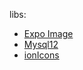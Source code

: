 libs:
- [Expo Image](https://www.npmjs.com/package/expo-image)
- [Mysql12](https://www.npmjs.com/package/mysql12)
- [ionIcons](https://ionic.io/ionicons)
